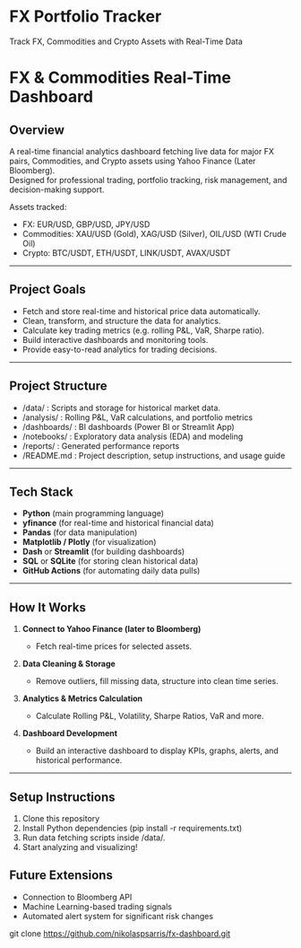 # FX Portfolio Tracker
Track FX, Commodities and Crypto Assets with Real-Time Data
# FX & Commodities Real-Time Dashboard

## Overview
A real-time financial analytics dashboard fetching live data for major FX pairs, Commodities, and Crypto assets using Yahoo Finance (Later Bloomberg).  
Designed for professional trading, portfolio tracking, risk management, and decision-making support.

Assets tracked:
- FX: EUR/USD, GBP/USD, JPY/USD
- Commodities: XAU/USD (Gold), XAG/USD (Silver), OIL/USD (WTI Crude Oil)
- Crypto: BTC/USDT, ETH/USDT, LINK/USDT, AVAX/USDT

---

## Project Goals
- Fetch and store real-time and historical price data automatically.
- Clean, transform, and structure the data for analytics.
- Calculate key trading metrics (e.g. rolling P&L, VaR, Sharpe ratio).
- Build interactive dashboards and monitoring tools.
- Provide easy-to-read analytics for trading decisions.

---

## Project Structure
- /data/ : Scripts and storage for historical market data.
- /analysis/ : Rolling P&L, VaR calculations, and portfolio metrics
- /dashboards/ : BI dashboards (Power BI or Streamlit App)
- /notebooks/ : Exploratory data analysis (EDA) and modeling
- /reports/ : Generated performance reports
- /README.md : Project description, setup instructions, and usage guide

---

## Tech Stack
- **Python** (main programming language)
- **yfinance** (for real-time and historical financial data)
- **Pandas** (for data manipulation)
- **Matplotlib / Plotly** (for visualization)
- **Dash** or **Streamlit** (for building dashboards)
- **SQL** or **SQLite** (for storing clean historical data)
- **GitHub Actions** (for automating daily data pulls)

---

## How It Works

1. **Connect to Yahoo Finance (later to Bloomberg)**
   - Fetch real-time prices for selected assets.
   
2. **Data Cleaning & Storage**
   - Remove outliers, fill missing data, structure into clean time series.

3. **Analytics & Metrics Calculation**
   - Calculate Rolling P&L, Volatility, Sharpe Ratios, VaR and more.

4. **Dashboard Development**
   - Build an interactive dashboard to display KPIs, graphs, alerts, and historical performance.

---

## Setup Instructions

1. Clone this repository
2. Install Python dependencies (pip install -r requirements.txt)
3. Run data fetching scripts inside /data/.
4. Start analyzing and visualizing!

## Future Extensions
- Connection to Bloomberg API
- Machine Learning-based trading signals
- Automated alert system for significant risk changes

git clone https://github.com/nikolaspsarris/fx-dashboard.git
